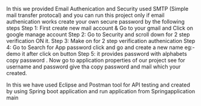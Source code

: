 In this we provided Email Authenication and Security used SMTP (Simple mail transfer protocal) and you can run this project only if email authenication works create your own secure password by the following steps
Step 1:  First create new mail account & Go to your gmail and Click on google manage account
Step 2: Go to Security and scroll down for 2 step verification ON it.
Step 3: Make on for 2 step verification authenication 
Step 4: Go to Search for App password click and go and create a new name eg:-demo it after click  on button
Step 5: it provides password with alphabets copy password .
Now go to application properties of our project see for username and password 
give tha copy password and mail which your created.

In this we have used Eclipse and Postman tool for API testing and created by using Spring boot application and run application from Springapplication main
